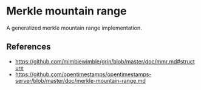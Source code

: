 # Merkle mountain range

A generalized merkle mountain range implementation.

## References

* https://github.com/mimblewimble/grin/blob/master/doc/mmr.md#structure
* https://github.com/opentimestamps/opentimestamps-server/blob/master/doc/merkle-mountain-range.md
